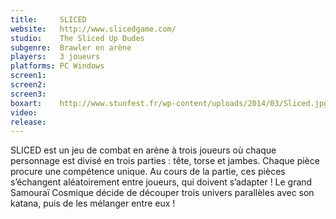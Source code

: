 ```yaml
---
title:     SLICED
website:   http://www.slicedgame.com/
studio:    The Sliced Up Dudes
subgenre:  Brawler en arène
players:   3 joueurs
platforms: PC Windows
screen1:   
screen2:   
screen3:
boxart:    http://www.stunfest.fr/wp-content/uploads/2014/03/Sliced.jpg
video:
release:
---
```


SLICED est un jeu de combat en arène à trois joueurs où chaque personnage est divisé en trois parties : tête, torse et jambes. Chaque pièce procure une compétence unique. Au cours de la partie, ces pièces s’échangent aléatoirement entre joueurs, qui doivent s’adapter ! Le grand Samouraï Cosmique décide de découper trois univers parallèles avec son katana, puis de les mélanger entre eux !
